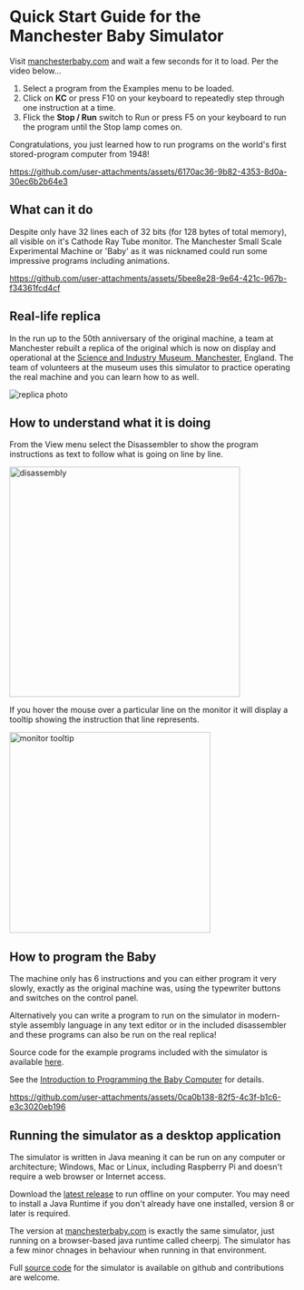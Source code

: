 
# Quick Start Guide for the Manchester Baby Simulator

Visit [manchesterbaby.com](https://manchesterbaby.com) and wait a few seconds for it to load. Per the video below...

1. Select a program from the Examples menu to be loaded.
2. Click on **KC** or press F10 on your keyboard to repeatedly step through one instruction at a time.
3. Flick the **Stop / Run** switch to Run or press F5 on your keyboard to run the program until the Stop lamp comes on.

Congratulations, you just learned how to run programs on the world's first stored-program computer from 1948!

https://github.com/user-attachments/assets/6170ac36-9b82-4353-8d0a-30ec6b2b64e3

## What can it do

Despite only have 32 lines each of 32 bits (for 128 bytes of total memory), all visible on it's Cathode Ray Tube monitor. The Manchester Small Scale Experimental Machine or 'Baby' as it was nicknamed could run some impressive programs including animations.

https://github.com/user-attachments/assets/5bee8e28-9e64-421c-967b-f34361fcd4cf

## Real-life replica

In the run up to the 50th anniversary of the original machine, a team at Manchester rebuilt a replica of the original which is now on display and operational at the [Science and Industry Museum, Manchester](https://www.scienceandindustrymuseum.org.uk/whats-on/meet-baby), England. The team of volunteers at the museum uses this simulator to practice operating the real machine and you can learn how to as well.

![replica photo](https://github.com/user-attachments/assets/830f7233-8df1-445b-b688-4a8d6ae18202)

## How to understand what it is doing

From the View menu select the Disassembler to show the program instructions as text to follow what is going on line by line. 

<img width="406" alt="disassembly" src="https://github.com/user-attachments/assets/0f556e10-345a-4830-82af-17a4b662be0b" />

If you hover the mouse over a particular line on the monitor it will display a tooltip showing the instruction that line represents.

<img width="354" alt="monitor tooltip" src="https://github.com/user-attachments/assets/67a8a74e-6332-4955-81a4-24bc3f7d851f" />

## How to program the Baby

The machine only has 6 instructions and you can either program it very slowly, exactly as the original machine was, using the typewriter buttons and switches on the control panel.

Alternatively you can write a program to run on the simulator in modern-style assembly language in any text editor or in the included disassembler and these programs can also be run on the real replica!

Source code for the example programs included with the simulator is available [here](https://github.com/davidpsharp/baby/tree/main/src/main/resources/demos).

See the [Introduction to Programming the Baby Computer](intro-to-programming-the-baby.md) for details.

https://github.com/user-attachments/assets/0ca0b138-82f5-4c3f-b1c6-e3c3020eb196

## Running the simulator as a desktop application

The simulator is written in Java meaning it can be run on any computer or architecture; Windows, Mac or Linux, including Raspberry Pi and doesn't require a web browser or Internet access.

Download the [latest release](https://github.com/davidpsharp/baby/releases) to run offline on your computer. You may need to install a Java Runtime if you don't already have one installed, version 8 or later is required.

The version at [manchesterbaby.com](https://manchesterbaby.com) is exactly the same simulator, just running on a browser-based java runtime called cheerpj. The simulator has a few minor chnages in behaviour when running in that environment.

Full [source code](https://github.com/davidpsharp/baby) for the simulator is available on github and contributions are welcome.
